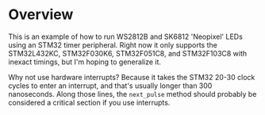 # Overview

This is an example of how to run WS2812B and SK6812 'Neopixel' LEDs using an STM32 timer peripheral. Right now it only supports the STM32L432KC, STM32F030K6, STM32F051C8, and STM32F103C8 with inexact timings, but I'm hoping to generalize it.

Why not use hardware interrupts? Because it takes the STM32 20-30 clock cycles to enter an interrupt, and that's usually longer than 300 nanoseconds. Along those lines, the `next_pulse` method should probably be considered a critical section if you use interrupts.
